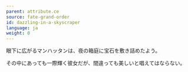 ```yaml
---
parent: attribute.ce
source: fate-grand-order
id: dazzling-in-a-skyscraper
language: ja
weight: 0
---
```


眼下に広がるマンハッタンは、夜の箱庭に宝石を敷き詰めたよう。

その中にあっても一際輝く彼女だが、間違っても美しいと唱えてはならない。
